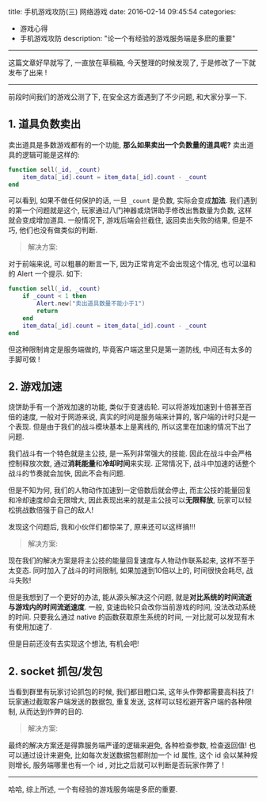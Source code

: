title: 手机游戏攻防(三) 网络游戏
date: 2016-02-14 09:45:54
categories:
- 游戏心得
- 手机游戏攻防
description: "论一个有经验的游戏服务端是多麽的重要"
---

这篇文章好早就写了, 一直放在草稿箱, 今天整理的时候发现了, 于是修改了一下就发布了出来 !

---

前段时间我们的游戏公测了下, 在安全这方面遇到了不少问题, 和大家分享一下.


## 1. 道具负数卖出

卖出道具是多数游戏都有的一个功能, **那么如果卖出一个负数量的道具呢?** 卖出道具的逻辑可能是这样的:

```lua
function sell(_id, _count)
	item_data[_id].count = item_data[_id].count - _count
end
```

可以看到, 如果不做任何保护的话, 一旦 `_count` 是负数, 实际会变成**加法**. 我们遇到的第一个问题就是这个, 玩家通过八门神器或烧饼助手修改出售数量为负数, 这样就会变成增加道具. 一般情况下, 游戏后端会拦截住, 返回卖出失败的结果, 但是不巧, 他们也没有做类似的判断. 

> 解决方案:

对于前端来说, 可以粗暴的断言一下, 因为正常肯定不会出现这个情况, 也可以温和的 Alert 一个提示. 如下:

```lua
function sell(_id, _count)
	if _count < 1 then
		Alert.new("卖出道具数量不能小于1")
		return
	end
	item_data[_id].count = item_data[_id].count - _count
end
```

但这种限制肯定是服务端做的, 毕竟客户端这里只是第一道防线, 中间还有太多的手脚可做 !

## 2. 游戏加速

烧饼助手有一个游戏加速的功能, 类似于变速齿轮. 可以将游戏加速到十倍甚至百倍的速度, 一般对于网游来说, 真实的时间是服务端来计算的, 客户端的计时只是一个表现. 但是由于我们的战斗模块基本上是离线的, 所以这里在加速的情况下出了问题.

我们战斗有一个特色就是主公技, 是一系列非常强大的技能. 因此在战斗中会严格控制释放次数, 通过**消耗能量**和**冷却时间**来实现. 正常情况下, 战斗中加速的话整个战斗的节奏就会加快, 因此不会有问题.

但是不知为何, 我们的人物动作加速到一定倍数后就会停止, 而主公技的能量回复和冷却速度却会无限增大, 因此表现出来的就是主公技可以**无限释放**, 玩家可以轻松挑战数倍强于自己的敌人!

发现这个问题后, 我和小伙伴们都惊呆了, 原来还可以这样搞!!! 


> 解决方案:

现在我们的解决方案是将主公技的能量回复速度与人物动作联系起来, 这样不至于太变态. 同时加入了战斗的时间限制, 如果加速到10倍以上的, 时间很快会耗尽, 战斗失败! 

但是我想到了一个更好的办法, 能从源头解决这个问题, 就是**对比系统的时间流逝与游戏内的时间流逝速度**. 一般, 变速齿轮只会改你当前游戏的时间, 没法改动系统的时间. 只要我么通过 native 的函数获取原生系统的时间, 一对比就可以发现有木有使用加速了.

但是目前还没有去实现这个想法, 有机会吧!


## 2. socket 抓包/发包

当看到群里有玩家讨论抓包的时候, 我们都目瞪口呆, 这年头作弊都需要高科技了! 玩家通过截取客户端发送的数据包, 重复发送, 这样可以轻松避开客户端的各种限制, 从而达到作弊的目的.

> 解决方案:

最终的解决方案还是得靠服务端严谨的逻辑来避免, 各种检查参数, 检查返回值! 也可以通过设计来避免, 比如每次发送数据包都附加一个 id 属性, 这个 id 会以某种规则增长, 服务端哪里也有一个 id , 对比之后就可以判断是否玩家作弊了 !


---

哈哈, 综上所述, 一个有经验的游戏服务端是多麽的重要.